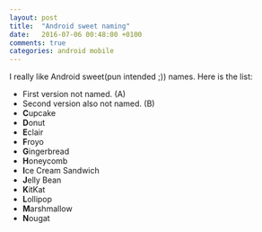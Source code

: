 ```yaml
---
layout: post
title:  "Android sweet naming"
date:   2016-07-06 00:48:00 +0100
comments: true
categories: android mobile
---
```

I really like Android sweet(pun intended ;)) names. Here is the list:

- First version not named. (A)
- Second version also not named. (B)
- **C**upcake
- **D**onut
- **E**clair
- **F**royo
- **G**ingerbread
- **H**oneycomb
- **I**ce Cream Sandwich
- **J**elly Bean
- **K**itKat
- **L**ollipop
- **M**arshmallow
- **N**ougat

